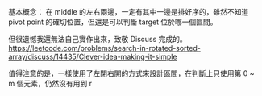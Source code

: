 基本概念：
在 middle 的左右兩邊，一定有其中一邊是排好序的，雖然不知道 pivot point 的確切位置，但還是可以判斷 target 位於哪一個區間。

但很遺憾我還無法自己實作出來，致敬 Discuss 完成的。
https://leetcode.com/problems/search-in-rotated-sorted-array/discuss/14435/Clever-idea-making-it-simple

值得注意的是，一樣使用了左閉右開的方式來設計區間，在判斷上只使用第 0 ~ m 個元素，仍然沒有用到 r